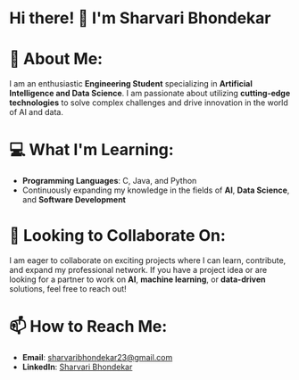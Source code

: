 # Hi there! 👋 I'm Sharvari Bhondekar

# 🌟 About Me:
I am an enthusiastic **Engineering Student** specializing in **Artificial Intelligence and Data Science**. I am passionate about utilizing **cutting-edge technologies** to solve complex challenges and drive innovation in the world of AI and data.

# 💻 What I'm Learning:
- **Programming Languages**: C, Java, and Python
- Continuously expanding my knowledge in the fields of **AI**, **Data Science**, and **Software Development**

# 🚀 Looking to Collaborate On:
I am eager to collaborate on exciting projects where I can learn, contribute, and expand my professional network. If you have a project idea or are looking for a partner to work on **AI**, **machine learning**, or **data-driven** solutions, feel free to reach out!

# 📫 How to Reach Me:
- **Email**: sharvaribhondekar23@gmail.com
- **LinkedIn**: [Sharvari Bhondekar](https://www.linkedin.com/in/sharvari-bhondekar-872a7a282)
  
